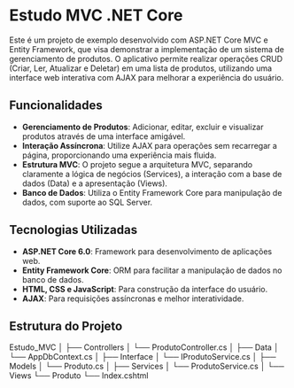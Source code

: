 # Estudo MVC .NET Core

Este é um projeto de exemplo desenvolvido com ASP.NET Core MVC e Entity Framework, que visa demonstrar a implementação de um sistema de gerenciamento de produtos. O aplicativo permite realizar operações CRUD (Criar, Ler, Atualizar e Deletar) em uma lista de produtos, utilizando uma interface web interativa com AJAX para melhorar a experiência do usuário.

## Funcionalidades
- **Gerenciamento de Produtos**: Adicionar, editar, excluir e visualizar produtos através de uma interface amigável.
- **Interação Assíncrona**: Utilize AJAX para operações sem recarregar a página, proporcionando uma experiência mais fluida.
- **Estrutura MVC**: O projeto segue a arquitetura MVC, separando claramente a lógica de negócios (Services), a interação com a base de dados (Data) e a apresentação (Views).
- **Banco de Dados**: Utiliza o Entity Framework Core para manipulação de dados, com suporte ao SQL Server.

## Tecnologias Utilizadas
- **ASP.NET Core 6.0**: Framework para desenvolvimento de aplicações web.
- **Entity Framework Core**: ORM para facilitar a manipulação de dados no banco de dados.
- **HTML, CSS e JavaScript**: Para construção da interface do usuário.
- **AJAX**: Para requisições assíncronas e melhor interatividade.

## Estrutura do Projeto

Estudo_MVC
│
├── Controllers
│   └── ProdutoController.cs
│
├── Data
│   └── AppDbContext.cs
│
├── Interface
│   └── IProdutoService.cs
│
├── Models
│   └── Produto.cs
│
├── Services
│   └── ProdutoService.cs
│
└── Views
    └── Produto
        └── Index.cshtml
